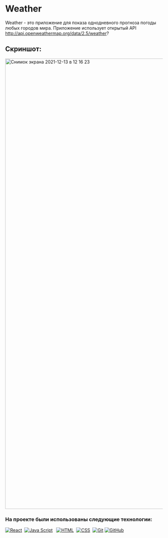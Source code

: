 # Weather

Weather - это приложение для показа однодневного прогноза погоды любых городов мира. Приложение использует открытый API http://api.openweathermap.org/data/2.5/weather?

## Скриншот:

<img width="1436" alt="Снимок экрана 2021-12-13 в 12 16 23" src="https://user-images.githubusercontent.com/84536810/145784814-100c0765-c628-4ac0-98c4-5d46f9c2130b.png">


### На проекте были использованы следующие технологии:

[![React](https://shields.io/badge/-React-f9fbfa?logo=react&style=for-the-badge)](https://reactjs.org/)&nbsp;
[![Java Script](https://shields.io/badge/-Java_Script-F7DF1E?logo=javascript&style=for-the-badge&logoColor=222)](https://learn.javascript.ru/) &nbsp;
[![HTML](https://shields.io/badge/-HTML5-E34F26?logo=html5&style=for-the-badge&logoColor=fff)](https://html5book.ru/html-html5/)&nbsp;
[![CSS](https://shields.io/badge/-CSS3-1572B6?logo=css3&style=for-the-badge&logoColor=fff)](https://html5book.ru/osnovy-css/)&nbsp;
[![Git](https://shields.io/badge/-Git-f0efe7?logo=git&style=for-the-badge)](https://git-scm.com/)
[![GitHub](https://shields.io/badge/-GitHub-333?logo=GitHub&style=for-the-badge)](https://github.com/)
